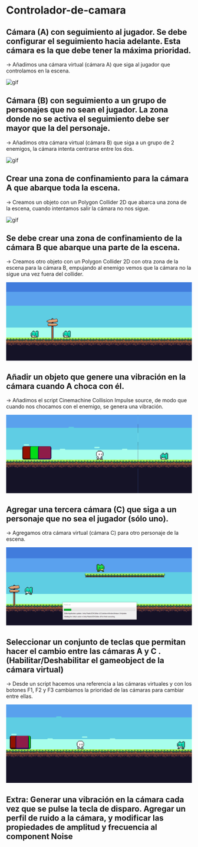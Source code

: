 # Controlador-de-camara
## Cámara (A) con seguimiento al jugador. Se debe configurar el seguimiento hacia adelante. Esta cámara es la que debe tener la máxima prioridad.

-> Añadimos una cámara virtual (cámara A) que siga al jugador que controlamos en la escena.

![gif](./GIF/CamaraA.gif)

## Cámara (B) con seguimiento a un grupo de personajes que no sean el jugador. La zona donde no se activa el seguimiento debe ser mayor que la del personaje.

-> Añadimos otra cámara virtual (cámara B) que siga a un grupo de 2 enemigos, la cámara intenta centrarse entre los dos.

![gif](./GIF/camaraB.gif)

## Crear una zona de confinamiento para la cámara A que abarque toda la escena.

-> Creamos un objeto con un Polygon Collider 2D que abarca una zona de la escena, cuando intentamos salir la cámara no nos sigue.

![gif](./GIF/confinamientoA.gif)

## Se debe crear una zona de confinamiento de la cámara B que abarque una parte de la escena.

-> Creamos otro objeto con un Polygon Collider 2D con otra zona de la escena para la cámara B, empujando al enemigo vemos que la cámara no la sigue una vez fuera del collider.

![gif](./GIF/confinamientoB.gif)

## Añadir un objeto que genere una vibración en la cámara cuando A choca con él.

-> Añadimos el script Cinemachine Collision Impulse source, de modo que cuando nos chocamos con el enemigo, se genera una vibración.

![gif](./GIF/impulse.gif)

## Agregar una tercera cámara (C) que siga a un personaje que no sea el jugador (sólo uno).

-> Agregamos otra cámara virtual (cámara C) para otro personaje de la escena.

![gif](./GIF/cameraC.gif)

## Seleccionar un conjunto de teclas que permitan hacer el cambio entre las cámaras A y C . (Habilitar/Deshabilitar el gameobject de la cámara virtual)

-> Desde un script hacemos una referencia a las cámaras virtuales y con los botones F1, F2 y F3 cambiamos la prioridad de las cámaras para cambiar entre ellas.

![gif](./GIF/switch.gif)

## Extra: Generar una vibración en la cámara cada vez que se pulse la tecla de disparo. Agregar un perfil de ruido a la cámara, y modificar las propiedades de amplitud y frecuencia al component Noise

